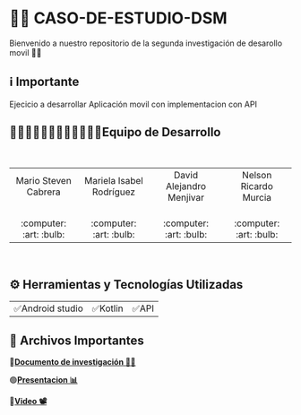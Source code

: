# 📱📱 CASO-DE-ESTUDIO-DSM
Bienvenido a nuestro repositorio de la segunda investigación de desarollo movil 👋🏻
<br>
## ℹ️ Importante
Ejecicio a desarrollar Aplicación movil con implementacion con API 
   <br>
<h2>👨🏻‍💻👨🏻‍💻👨🏻‍💻👩🏻‍💻Equipo de Desarrollo </h2>
<div style={padding: 10px}>
  <table style={margin: 0 auto}>
  <tr align="center">
    <td>Mario Steven Cabrera</td>
    <td>Mariela Isabel Rodríguez</td>
    <td>David Alejandro Menjivar</td>
    <td>Nelson Ricardo Murcia</td>
  </tr>
    <tr align="center">
    <td><br> :computer: :art: :bulb:</td>
    <td><br> :computer: :art: :bulb:</td>
    <td><br> :computer: :art: :bulb:</td>
    <td><br> :computer: :art: :bulb:</td>
  </tr>
</table>
</div>
<br>

## ⚙️ Herramientas y Tecnologías Utilizadas
<table>
  <tr align="center">
    <td>✅Android studio </td>
    <td>✅Kotlin</td>
    <td>✅API</td>
  </tr>
</table>

## 📝 Archivos Importantes
🔴[**Documento de investigación 📃📄**](https://drive.google.com/file/d/1TCpk-kLKoUQ495EPEg06e2lAW0tpXhBn/view?usp=sharing)<br>

🟢[**Presentacion 📊**](https://drive.google.com/drive/home)<br>


🔵[**Video 📽**](https://drive.google.com/file/d/1ja3ny52bwpup9o96OdhHXpEWawX60osI/view?usp=drivesdk)<br>




